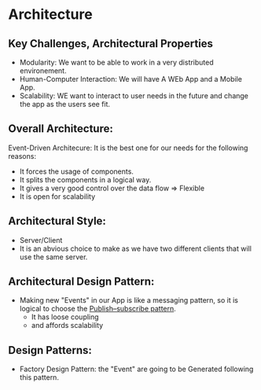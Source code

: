 # Architecture
## Key Challenges, Architectural Properties
- Modularity: We want to be able to work in a very distributed environement. 
- Human-Computer Interaction: We will have A WEb App and a Mobile App. 
- Scalability: WE want to interact to user needs in the future and change the app as the users see fit.

## Overall Architecture:
Event-Driven Architecure: It is the best one for our needs for the following reasons:
- It forces the usage of components.
- It splits the components in a logical way.
- It gives a very good control over the data flow => Flexible
- It is open for scalability

## Architectural Style:
- Server/Client
- It is an abvious choice to make as we have two different clients that will use the same server. 

## Architectural Design Pattern: 
- Making new "Events" in our App is like a messaging pattern, so it is logical to choose the [Publish–subscribe pattern](https://en.wikipedia.org/wiki/Publish–subscribe_pattern).
    - It has loose coupling
    - and affords scalability

## Design Patterns:
- Factory Design Pattern: the "Event" are going to be Generated following this pattern.
